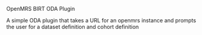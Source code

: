OpenMRS BIRT ODA Plugin

A simple ODA plugin that takes a URL for an openmrs instance and prompts the user for a dataset definition and cohort definition

